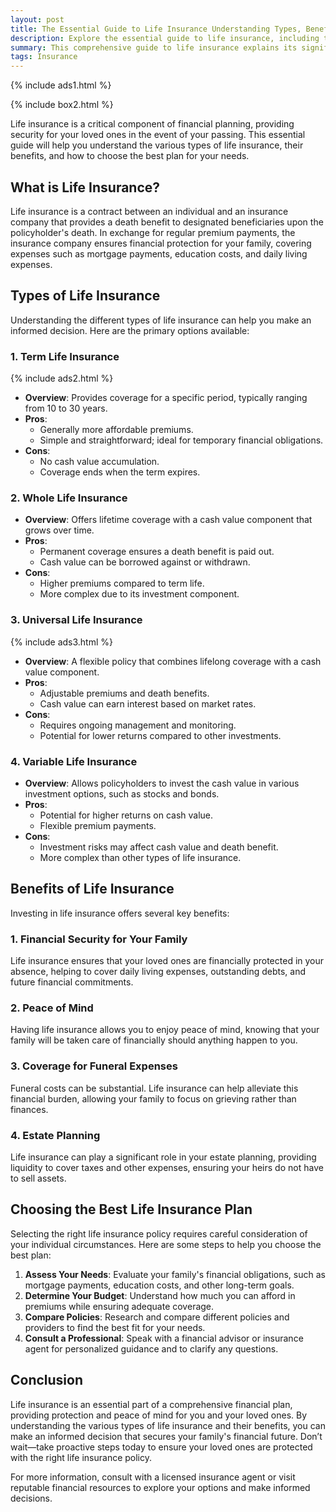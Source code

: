 ```yaml
---
layout: post
title: The Essential Guide to Life Insurance Understanding Types, Benefits, and Choosing the Best Plan
description: Explore the essential guide to life insurance, including types, benefits, and tips for choosing the best plan. Learn how life insurance can secure your family's financial future and provide peace of mind.
summary: This comprehensive guide to life insurance explains its significance in financial planning and highlights the various types available, including term, whole, universal, and variable life insurance. It outlines the key benefits of life insurance, such as financial security for loved ones, peace of mind, coverage for funeral expenses, and its role in estate planning. The article provides practical steps for selecting the best life insurance plan tailored to individual needs and budgets, encouraging readers to take proactive measures to protect their family's future.
tags: Insurance
---
```


{% include ads1.html %}

{% include box2.html %}

Life insurance is a critical component of financial planning, providing security for your loved ones in the event of your passing. This essential guide will help you understand the various types of life insurance, their benefits, and how to choose the best plan for your needs.

## What is Life Insurance?

Life insurance is a contract between an individual and an insurance company that provides a death benefit to designated beneficiaries upon the policyholder's death. In exchange for regular premium payments, the insurance company ensures financial protection for your family, covering expenses such as mortgage payments, education costs, and daily living expenses.

## Types of Life Insurance

Understanding the different types of life insurance can help you make an informed decision. Here are the primary options available:

### 1. Term Life Insurance
{% include ads2.html %}
- **Overview**: Provides coverage for a specific period, typically ranging from 10 to 30 years.
- **Pros**: 
  - Generally more affordable premiums.
  - Simple and straightforward; ideal for temporary financial obligations.
- **Cons**: 
  - No cash value accumulation.
  - Coverage ends when the term expires.

### 2. Whole Life Insurance

- **Overview**: Offers lifetime coverage with a cash value component that grows over time.
- **Pros**: 
  - Permanent coverage ensures a death benefit is paid out.
  - Cash value can be borrowed against or withdrawn.
- **Cons**: 
  - Higher premiums compared to term life.
  - More complex due to its investment component.

### 3. Universal Life Insurance
{% include ads3.html %}
- **Overview**: A flexible policy that combines lifelong coverage with a cash value component.
- **Pros**: 
  - Adjustable premiums and death benefits.
  - Cash value can earn interest based on market rates.
- **Cons**: 
  - Requires ongoing management and monitoring.
  - Potential for lower returns compared to other investments.

### 4. Variable Life Insurance

- **Overview**: Allows policyholders to invest the cash value in various investment options, such as stocks and bonds.
- **Pros**: 
  - Potential for higher returns on cash value.
  - Flexible premium payments.
- **Cons**: 
  - Investment risks may affect cash value and death benefit.
  - More complex than other types of life insurance.

## Benefits of Life Insurance

Investing in life insurance offers several key benefits:

### 1. Financial Security for Your Family

Life insurance ensures that your loved ones are financially protected in your absence, helping to cover daily living expenses, outstanding debts, and future financial commitments.

### 2. Peace of Mind

Having life insurance allows you to enjoy peace of mind, knowing that your family will be taken care of financially should anything happen to you.

### 3. Coverage for Funeral Expenses

Funeral costs can be substantial. Life insurance can help alleviate this financial burden, allowing your family to focus on grieving rather than finances.

### 4. Estate Planning

Life insurance can play a significant role in your estate planning, providing liquidity to cover taxes and other expenses, ensuring your heirs do not have to sell assets.

## Choosing the Best Life Insurance Plan

Selecting the right life insurance policy requires careful consideration of your individual circumstances. Here are some steps to help you choose the best plan:

1. **Assess Your Needs**: Evaluate your family's financial obligations, such as mortgage payments, education costs, and other long-term goals.
2. **Determine Your Budget**: Understand how much you can afford in premiums while ensuring adequate coverage.
3. **Compare Policies**: Research and compare different policies and providers to find the best fit for your needs.
4. **Consult a Professional**: Speak with a financial advisor or insurance agent for personalized guidance and to clarify any questions.

## Conclusion

Life insurance is an essential part of a comprehensive financial plan, providing protection and peace of mind for you and your loved ones. By understanding the various types of life insurance and their benefits, you can make an informed decision that secures your family's financial future. Don’t wait—take proactive steps today to ensure your loved ones are protected with the right life insurance policy.

For more information, consult with a licensed insurance agent or visit reputable financial resources to explore your options and make informed decisions.
